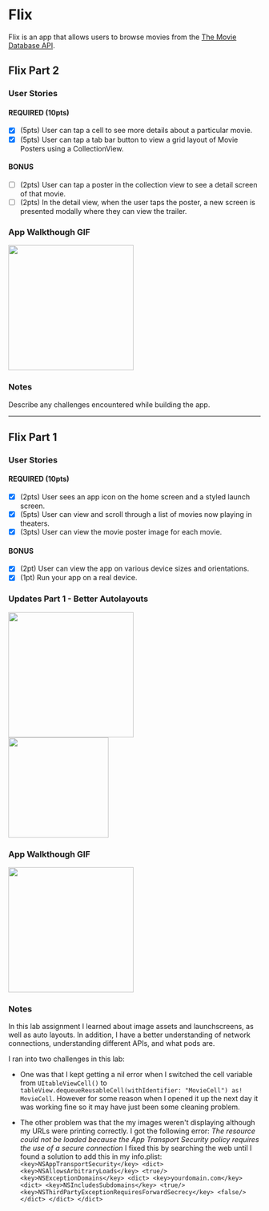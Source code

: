 # Flix

Flix is an app that allows users to browse movies from the [The Movie Database API](http://docs.themoviedb.apiary.io/#).



## Flix Part 2

### User Stories

#### REQUIRED (10pts)
- [x] (5pts) User can tap a cell to see more details about a particular movie.
- [x] (5pts) User can tap a tab bar button to view a grid layout of Movie Posters using a CollectionView.

#### BONUS
- [ ] (2pts) User can tap a poster in the collection view to see a detail screen of that movie.
- [ ] (2pts) In the detail view, when the user taps the poster, a new screen is presented modally where they can view the trailer.

### App Walkthough GIF

<img src="http://g.recordit.co/II9PLwpfm7.gif" width=250><br>

### Notes
Describe any challenges encountered while building the app.

---

## Flix Part 1

### User Stories

#### REQUIRED (10pts)
- [x] (2pts) User sees an app icon on the home screen and a styled launch screen.
- [x] (5pts) User can view and scroll through a list of movies now playing in theaters.
- [x] (3pts) User can view the movie poster image for each movie.

#### BONUS
- [x] (2pt) User can view the app on various device sizes and orientations.
- [x] (1pt) Run your app on a real device.

### Updates Part 1 - Better Autolayouts

<img src="http://g.recordit.co/RkwMWOaD93.gif" width=250><br>
<img src="http://g.recordit.co/fNbVeXAWCf.gif" width=200><br>

### App Walkthough GIF
<img src="http://g.recordit.co/1AiHArdrF5.gif" width=250><br>


### Notes
In this lab assignment I learned about image assets and launchscreens, as well as auto layouts.
In addition, I have a better understanding of network connections, understanding different APIs, and what pods are.

I ran into two challenges in this lab:
- One was that I kept getting a nil error when I switched the cell variable from 
`UItableViewCell()` to `tableView.dequeueReusableCell(withIdentifier: "MovieCell") as! MovieCell`.
However for some reason when I opened it up the next day it was working fine so it may have just been some cleaning problem.

- The other problem was that the my images weren't displaying although my URLs were printing correctly.
I got the following error: *The resource could not be loaded because the App Transport Security policy requires the use of a secure connection*
I fixed this by searching the web until I found a solution to add this in my info.plist:
`<key>NSAppTransportSecurity</key>
    <dict>
        <key>NSAllowsArbitraryLoads</key>
        <true/>
        <key>NSExceptionDomains</key>
        <dict>
            <key>yourdomain.com</key>
            <dict>
                <key>NSIncludesSubdomains</key>
                <true/>
                <key>NSThirdPartyExceptionRequiresForwardSecrecy</key>
                <false/>
            </dict>
       </dict>
  </dict>`



